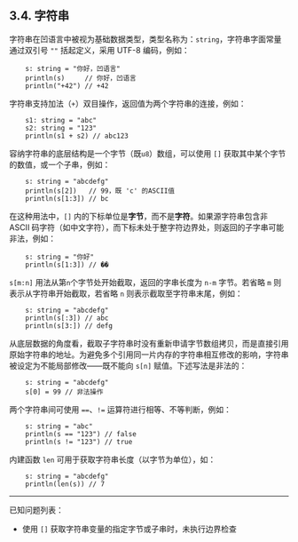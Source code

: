 ## 3.4. 字符串

字符串在凹语言中被视为基础数据类型，类型名称为：`string`，字符串字面常量通过双引号 `""` 括起定义，采用 UTF-8 编码，例如：

```wa
    s: string = "你好，凹语言"
    println(s)     // 你好，凹语言
    println("+42") // +42
```

字符串支持加法（`+`）双目操作，返回值为两个字符串的连接，例如：

```wa
    s1: string = "abc"
    s2: string = "123"
    println(s1 + s2) // abc123
```

容纳字符串的底层结构是一个字节（既`u8`）数组，可以使用 `[]` 获取其中某个字节的数值，或一个子串，例如：

```wa
    s: string = "abcdefg"
    println(s[2])   // 99，既 'c' 的ASCII值
    println(s[1:3]) // bc
```

在这种用法中，`[]` 内的下标单位是**字节**，而不是**字符**。如果源字符串包含非 ASCII 码字符（如中文字符），而下标未处于整字符边界处，则返回的子字串可能非法，例如：
```wa
    s: string = "你好"
    println(s[1:3]) // ��
```

`s[m:n]` 用法从第`n`个字节处开始截取，返回的字串长度为 `n-m` 字节。若省略 `m` 则表示从字符串开始截取，若省略 `n` 则表示截取至字符串末尾，例如：
```wa
    s: string = "abcdefg"
    println(s[:3]) // abc
    println(s[3:]) // defg
```

从底层数据的角度看，截取子字符串时没有重新申请字节数组拷贝，而是直接引用原始字符串的地址。为避免多个引用同一片内存的字符串相互修改的影响，字符串被设定为不能局部修改——既不能向 `s[n]` 赋值。下述写法是非法的：
```wa
    s: string = "abcdefg"
    s[0] = 99 // 非法操作
```

两个字符串间可使用 `==`、`!=` 运算符进行相等、不等判断，例如：
```wa
    s: string = "abc"
    println(s == "123") // false
    println(s != "123") // true
```

内建函数 `len` 可用于获取字符串长度（以字节为单位），如：

```wa
    s: string = "abcdefg"
    println(len(s)) // 7
```

---

已知问题列表：
- 使用 `[]` 获取字符串变量的指定字节或子串时，未执行边界检查